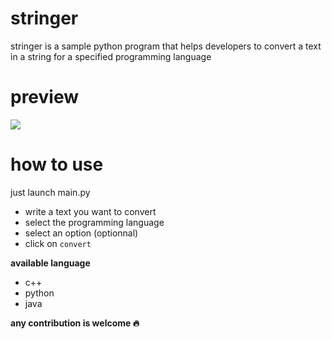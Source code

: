 # stringer

stringer is a sample python program  that helps developers to convert a text in a string for a specified programming language

# preview 

![](https://github.com/ngdream/stringer/blob/fe4f9776959b868e4d4781a50c1733317418ffe3/Preview/preview.png)

# how to use

just launch main.py

- write a text you want to convert
- select the programming language
- select an option (optionnal)
- click on `convert`

**available language**
- c++
- python
- java




**any contribution is welcome :fire:**


